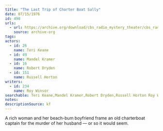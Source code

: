 ```yaml
---
title: "The Last Trip of Charter Boat Sally"
date: 07/15/1976
id: 498
urls: 
  - url: https://archive.org/download/cbs_radio_mystery_theater/cbs_radio_mystery_theater-0451-0500.zip/cbs_radio_mystery_theater-0451-0500%2Fcbsrmt_0498_the_last_trip_of_charter_boat_sally.mp3
    source: archive-org
tags: 
actors:  
  - id: 26
    name: Teri Keane  
  - id: 49
    name: Mandel Kramer  
  - id: 16
    name: Robert Dryden  
  - id: 151
    name: Russell Horton
writers:  
  - id: 234
    name: Roy Winsor
searchable: Teri Keane,Mandel Kramer,Robert Dryden,Russell Horton Roy Winsor
notes: 
descriptionSource: kf
---
```

A rich woman and her beach-bum boyfriend frame an old charterboat captain for the murder of her husband — or so it would seem.